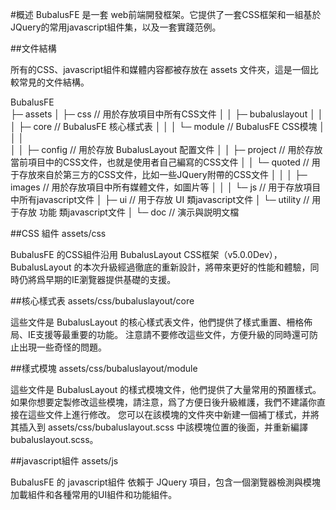#概述 BubalusFE 是一套 web前端開發框架。它提供了一套CSS框架和一組基於JQuery的常用javascript組件集，以及一套實踐范例。

##文件結構

所有的CSS、javascript組件和媒體内容都被存放在 assets 文件夾，這是一個比較常見的文件結構。


BubalusFE  	            
├─ assets
│	├─ css                                          // 用於存放項目中所有CSS文件
│	│	├─ bubaluslayout
│	│	│	├─ core                       // BubalusFE 核心樣式表
│	│	│	└─ module                 // BubalusFE CSS模塊
│	│	│                               
│	│	├─ config                          // 用於存放 BubalusLayout 配置文件
│	│	├─ project                          // 用於存放當前項目中的CSS文件，也就是使用者自己編寫的CSS文件
│	│	└─ quoted                         // 用于存放來自於第三方的CSS文件，比如一些JQuery附帶的CSS文件
│	│
│	├─ images                                 // 用於存放項目中所有媒體文件，如圖片等
│	│
│	└─ js                                          // 用于存放項目中所有javascript文件
│	 	├─ ui                                 // 用于存放 UI 類javascript文件
│	 	└─ utility                           // 用于存放 功能 類javascript文件
│
└─ doc                                              // 演示與説明文檔
					
##CSS 組件 assets/css

BubalusFE 的CSS組件沿用 BubalusLayout CSS框架（v5.0.0Dev），BubalusLayout 的本次升級經過徹底的重新設計，將帶來更好的性能和體驗，同時仍將爲早期的IE瀏覽器提供基礎的支援。

##核心樣式表 assets/css/bubaluslayout/core

這些文件是 BubalusLayout 的核心樣式表文件，他們提供了樣式重置、柵格佈局、IE支援等最重要的功能。
注意請不要修改這些文件，方便升級的同時還可防止出現一些奇怪的問題。

##樣式模塊 assets/css/bubaluslayout/module

這些文件是 BubalusLayout 的樣式模塊文件，他們提供了大量常用的預置樣式。
如果你想要定製修改這些模塊，請注意，爲了方便日後升級維護，我們不建議你直接在這些文件上進行修改。
您可以在該模塊的文件夾中新建一個補丁樣式，并將其插入到 assets/css/bubaluslayout.scss 中該模塊位置的後面，并重新編譯 bubaluslayout.scss。

##javascript組件 assets/js

BubalusFE 的 javascript組件 依賴于 JQuery 項目，包含一個瀏覽器檢測與模塊加載組件和各種常用的UI組件和功能組件。
